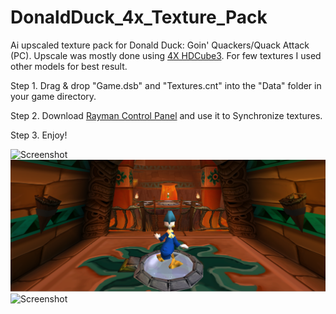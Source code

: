 # DonaldDuck_4x_Texture_Pack
Ai upscaled texture pack for Donald Duck: Goin' Quackers/Quack Attack (PC). 
Upscale was mostly done using [4X HDCube3](https://openmodeldb.info/models/4x-HDCube3). For few textures I used other models for best result.

Step 1. Drag & drop "Game.dsb" and "Textures.cnt" into the "Data" folder in your game directory.

Step 2. Download [Rayman Control Panel](https://github.com/RayCarrot/RayCarrot.RCP.Metro/releases) and use it to Synchronize textures.

Step 3. Enjoy!

![Screenshot](./Screenshots/1.png)
![Screenshot](./Screenshots/2.png)
![Screenshot](./Screenshots/3.png)

